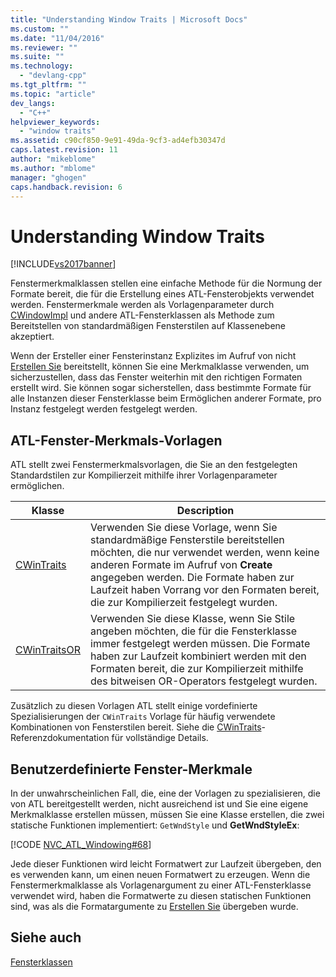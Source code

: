 ```yaml
---
title: "Understanding Window Traits | Microsoft Docs"
ms.custom: ""
ms.date: "11/04/2016"
ms.reviewer: ""
ms.suite: ""
ms.technology: 
  - "devlang-cpp"
ms.tgt_pltfrm: ""
ms.topic: "article"
dev_langs: 
  - "C++"
helpviewer_keywords: 
  - "window traits"
ms.assetid: c90cf850-9e91-49da-9cf3-ad4efb30347d
caps.latest.revision: 11
author: "mikeblome"
ms.author: "mblome"
manager: "ghogen"
caps.handback.revision: 6
---
```

# Understanding Window Traits
[!INCLUDE[vs2017banner](../assembler/inline/includes/vs2017banner.md)]

Fenstermerkmalklassen stellen eine einfache Methode für die Normung der Formate bereit, die für die Erstellung eines ATL\-Fensterobjekts verwendet werden.  Fenstermerkmale werden als Vorlagenparameter durch [CWindowImpl](../atl/reference/cwindowimpl-class.md) und andere ATL\-Fensterklassen als Methode zum Bereitstellen von standardmäßigen Fensterstilen auf Klassenebene akzeptiert.  
  
 Wenn der Ersteller einer Fensterinstanz Explizites im Aufruf von nicht [Erstellen Sie](../Topic/CWindowImpl::Create.md) bereitstellt, können Sie eine Merkmalklasse verwenden, um sicherzustellen, dass das Fenster weiterhin mit den richtigen Formaten erstellt wird.  Sie können sogar sicherstellen, dass bestimmte Formate für alle Instanzen dieser Fensterklasse beim Ermöglichen anderer Formate, pro Instanz festgelegt werden festgelegt werden.  
  
## ATL\-Fenster\-Merkmals\-Vorlagen  
 ATL stellt zwei Fenstermerkmalsvorlagen, die Sie an den festgelegten Standardstilen zur Kompilierzeit mithilfe ihrer Vorlagenparameter ermöglichen.  
  
|Klasse|Description|  
|------------|-----------------|  
|[CWinTraits](../atl/reference/cwintraits-class.md)|Verwenden Sie diese Vorlage, wenn Sie standardmäßige Fensterstile bereitstellen möchten, die nur verwendet werden, wenn keine anderen Formate im Aufruf von **Create** angegeben werden.  Die Formate haben zur Laufzeit haben Vorrang vor den Formaten bereit, die zur Kompilierzeit festgelegt wurden.|  
|[CWinTraitsOR](../atl/reference/cwintraitsor-class.md)|Verwenden Sie diese Klasse, wenn Sie Stile angeben möchten, die für die Fensterklasse immer festgelegt werden müssen.  Die Formate haben zur Laufzeit kombiniert werden mit den Formaten bereit, die zur Kompilierzeit mithilfe des bitweisen OR\-Operators festgelegt wurden.|  
  
 Zusätzlich zu diesen Vorlagen ATL stellt einige vordefinierte Spezialisierungen der `CWinTraits` Vorlage für häufig verwendete Kombinationen von Fensterstilen bereit.  Siehe die [CWinTraits](../atl/reference/cwintraits-class.md)\-Referenzdokumentation für vollständige Details.  
  
## Benutzerdefinierte Fenster\-Merkmale  
 In der unwahrscheinlichen Fall, die, eine der Vorlagen zu spezialisieren, die von ATL bereitgestellt werden, nicht ausreichend ist und Sie eine eigene Merkmalklasse erstellen müssen, müssen Sie eine Klasse erstellen, die zwei statische Funktionen implementiert: `GetWndStyle` und **GetWndStyleEx**:  
  
 [!CODE [NVC_ATL_Windowing#68](../CodeSnippet/VS_Snippets_Cpp/NVC_ATL_Windowing#68)]  
  
 Jede dieser Funktionen wird leicht Formatwert zur Laufzeit übergeben, den es verwenden kann, um einen neuen Formatwert zu erzeugen.  Wenn die Fenstermerkmalklasse als Vorlagenargument zu einer ATL\-Fensterklasse verwendet wird, haben die Formatwerte zu diesen statischen Funktionen sind, was als die Formatargumente zu [Erstellen Sie](../Topic/CWindowImpl::Create.md) übergeben wurde.  
  
## Siehe auch  
 [Fensterklassen](../atl/atl-window-classes.md)